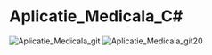 # Aplicatie_Medicala_C#
![Aplicatie_Medicala_git](https://user-images.githubusercontent.com/61350754/84377004-ab213a80-abea-11ea-9be7-0f6b1d6d5b44.png)
![Aplicatie_Medicala_git20](https://user-images.githubusercontent.com/61350754/84377612-91342780-abeb-11ea-9870-df13d62d564e.png)
